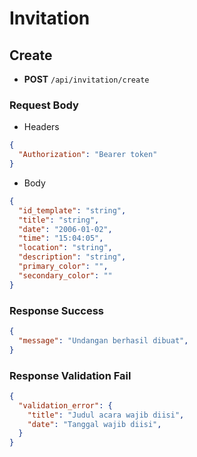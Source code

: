 # Invitation

## Create
  - **POST** `/api/invitation/create`

### Request Body
- Headers
```json
{
  "Authorization": "Bearer token"
}
```

- Body
```json
{
  "id_template": "string",
  "title": "string",
  "date": "2006-01-02",
  "time": "15:04:05",
  "location": "string",
  "description": "string",
  "primary_color": "",
  "secondary_color": ""
}
```

### Response Success
```json
{
  "message": "Undangan berhasil dibuat",
}
```

### Response Validation Fail
```json
{
  "validation_error": {
    "title": "Judul acara wajib diisi",
    "date": "Tanggal wajib diisi",
  }
}
```